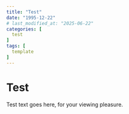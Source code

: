 ```yaml
---
title: "Test"
date: "1995-12-22"
# last_modified_at: "2025-06-22"
categories: [
  test
]
tags: [
  template
]
---
```


# Test

Test text goes here, for your viewing pleasure.